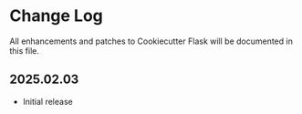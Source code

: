 # Change Log
All enhancements and patches to Cookiecutter Flask will be documented in this file.

<!-- GENERATOR_PLACEHOLDER -->

## 2025.02.03

* Initial release
